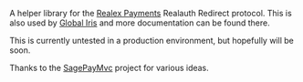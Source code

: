 A helper library for the [Realex Payments](http://www.realexpayments.co.uk/) Realauth Redirect protocol. This is also used by [Global Iris](https://resourcecentre.globaliris.com/) and more documentation can be found there.

This is currently untested in a production environment, but hopefully will be soon.

Thanks to the [SagePayMvc](https://github.com/JeremySkinner/SagePayMvc) project for various ideas.